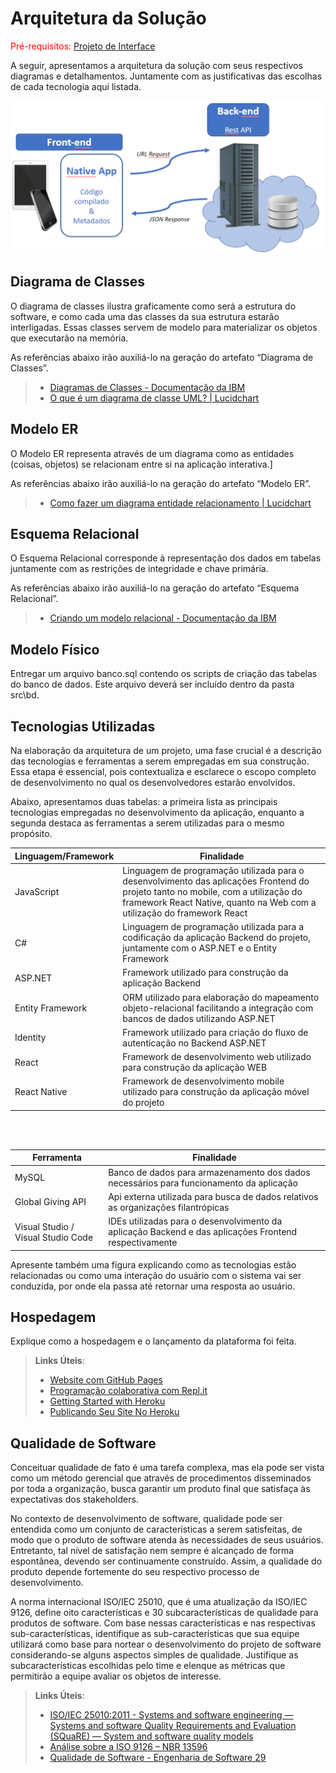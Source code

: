 # Arquitetura da Solução

<span style="color:red">Pré-requisitos: <a href="3-Projeto de Interface.md"> Projeto de Interface</a></span>

A seguir, apresentamos a arquitetura da solução com seus respectivos diagramas e detalhamentos. Juntamente com as justificativas das escolhas de cada tecnologia aqui listada.

![Arquitetura da Solução](img/02-mob-arch.png)

## Diagrama de Classes

O diagrama de classes ilustra graficamente como será a estrutura do software, e como cada uma das classes da sua estrutura estarão interligadas. Essas classes servem de modelo para materializar os objetos que executarão na memória.

As referências abaixo irão auxiliá-lo na geração do artefato “Diagrama de Classes”.

> - [Diagramas de Classes - Documentação da IBM](https://www.ibm.com/docs/pt-br/rational-soft-arch/9.6.1?topic=diagrams-class)
> - [O que é um diagrama de classe UML? | Lucidchart](https://www.lucidchart.com/pages/pt/o-que-e-diagrama-de-classe-uml)

## Modelo ER

O Modelo ER representa através de um diagrama como as entidades (coisas, objetos) se relacionam entre si na aplicação interativa.]

As referências abaixo irão auxiliá-lo na geração do artefato “Modelo ER”.

> - [Como fazer um diagrama entidade relacionamento | Lucidchart](https://www.lucidchart.com/pages/pt/como-fazer-um-diagrama-entidade-relacionamento)

## Esquema Relacional

O Esquema Relacional corresponde à representação dos dados em tabelas juntamente com as restrições de integridade e chave primária.

As referências abaixo irão auxiliá-lo na geração do artefato “Esquema Relacional”.

> - [Criando um modelo relacional - Documentação da IBM](https://www.ibm.com/docs/pt-br/cognos-analytics/10.2.2?topic=designer-creating-relational-model)

## Modelo Físico

Entregar um arquivo banco.sql contendo os scripts de criação das tabelas do banco de dados. Este arquivo deverá ser incluído dentro da pasta src\bd.

## Tecnologias Utilizadas


Na elaboração da arquitetura de um projeto, uma fase crucial é a descrição das tecnologias e ferramentas a serem empregadas em sua construção. Essa etapa é essencial, pois contextualiza e esclarece o escopo completo de desenvolvimento no qual os desenvolvedores estarão envolvidos.

Abaixo, apresentamos duas tabelas: a primeira lista as principais tecnologias empregadas no desenvolvimento da aplicação, enquanto a segunda destaca as ferramentas a serem utilizadas para o mesmo propósito.

| Linguagem/Framework  | Finalidade |
| ------------- | ------------- |
| JavaScript  | Linguagem de programação utilizada para o desenvolvimento das aplicações Frontend do projeto tanto no mobile, com a utilização do framework React Native, quanto na Web com a utilização do framework React  |
| C#  | Linguagem de programação utilizada para a codificação da aplicação Backend do projeto, juntamente com o ASP.NET e o Entity Framework  |
| ASP.NET  | Framework utilizado para construção da aplicação Backend  |
| Entity Framework | ORM utilizado para elaboração do mapeamento objeto-relacional facilitando a integração com bancos de dados utilizando ASP.NET|
| Identity | Framework utilizado para criação do fluxo de autenticação no Backend ASP.NET |
| React | Framework de desenvolvimento web utilizado para construção da aplicação WEB |
| React Native | Framework de desenvolvimento mobile utilizado para construção da aplicação móvel do projeto |
 
<br>
<br>

| Ferramenta | Finalidade |
|------------|------------|
| MySQL | Banco de dados para armazenamento dos dados necessários para funcionamento da aplicação |
| Global Giving API | Api externa utilizada para busca de dados relativos as organizações filantrópicas |
| Visual Studio / Visual Studio Code | IDEs utilizadas para o desenvolvimento da aplicação Backend e das aplicações Frontend respectivamente |

Apresente também uma figura explicando como as tecnologias estão relacionadas ou como uma interação do usuário com o sistema vai ser conduzida, por onde ela passa até retornar uma resposta ao usuário.

## Hospedagem

Explique como a hospedagem e o lançamento da plataforma foi feita.

> **Links Úteis**:
>
> - [Website com GitHub Pages](https://pages.github.com/)
> - [Programação colaborativa com Repl.it](https://repl.it/)
> - [Getting Started with Heroku](https://devcenter.heroku.com/start)
> - [Publicando Seu Site No Heroku](http://pythonclub.com.br/publicando-seu-hello-world-no-heroku.html)

## Qualidade de Software

Conceituar qualidade de fato é uma tarefa complexa, mas ela pode ser vista como um método gerencial que através de procedimentos disseminados por toda a organização, busca garantir um produto final que satisfaça às expectativas dos stakeholders.

No contexto de desenvolvimento de software, qualidade pode ser entendida como um conjunto de características a serem satisfeitas, de modo que o produto de software atenda às necessidades de seus usuários. Entretanto, tal nível de satisfação nem sempre é alcançado de forma espontânea, devendo ser continuamente construído. Assim, a qualidade do produto depende fortemente do seu respectivo processo de desenvolvimento.

A norma internacional ISO/IEC 25010, que é uma atualização da ISO/IEC 9126, define oito características e 30 subcaracterísticas de qualidade para produtos de software.
Com base nessas características e nas respectivas sub-características, identifique as sub-características que sua equipe utilizará como base para nortear o desenvolvimento do projeto de software considerando-se alguns aspectos simples de qualidade. Justifique as subcaracterísticas escolhidas pelo time e elenque as métricas que permitirão a equipe avaliar os objetos de interesse.

> **Links Úteis**:
>
> - [ISO/IEC 25010:2011 - Systems and software engineering — Systems and software Quality Requirements and Evaluation (SQuaRE) — System and software quality models](https://www.iso.org/standard/35733.html/)
> - [Análise sobre a ISO 9126 – NBR 13596](https://www.tiespecialistas.com.br/analise-sobre-iso-9126-nbr-13596/)
> - [Qualidade de Software - Engenharia de Software 29](https://www.devmedia.com.br/qualidade-de-software-engenharia-de-software-29/18209/)

